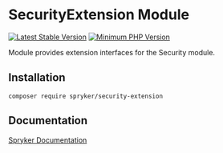 # SecurityExtension Module
[![Latest Stable Version](https://poser.pugx.org/spryker/security-extension/v/stable.svg)](https://packagist.org/packages/spryker/security-extension)
[![Minimum PHP Version](https://img.shields.io/badge/php-%3E%3D%208.0-8892BF.svg)](https://php.net/)

Module provides extension interfaces for the Security module.

## Installation

```
composer require spryker/security-extension
```

## Documentation

[Spryker Documentation](https://docs.spryker.com)
